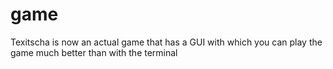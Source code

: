 game
====

Texitscha is now an actual game that has a GUI with which you can play the game much better than with the terminal 
